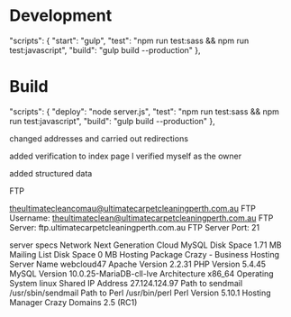 # Development
"scripts": {
  "start": "gulp",
  "test": "npm run test:sass && npm run test:javascript",
  "build": "gulp build --production"
},
# Build
"scripts": {
  "deploy": "node server.js",
  "test": "npm run test:sass && npm run test:javascript",
  "build": "gulp build --production"
},

changed addresses and carried out redirections

added verification to index page I verified myself as the owner
<meta name="google-site-verification" content="EnNKK1IStxTkAg26sbv21Ft1lMvAvbUG_21zwPlLl5Y" />

added structured data
<div itemscope itemtype="http://schema.org/LocalBusiness"

FTP

theultimatecleancomau@ultimatecarpetcleaningperth.com.au
FTP Username: theultimateclean@ultimatecarpetcleaningperth.com.au
FTP Server: ftp.ultimatecarpetcleaningperth.com.au
FTP Server Port: 21

server specs
Network	Next Generation Cloud
MySQL Disk Space	1.71 MB
Mailing List Disk Space	0 MB
Hosting Package	Crazy - Business Hosting
Server Name	webcloud47
Apache Version	2.2.31
PHP Version	5.4.45
MySQL Version	10.0.25-MariaDB-cll-lve
Architecture	x86_64
Operating System	linux
Shared IP Address	27.124.124.97
Path to sendmail	/usr/sbin/sendmail
Path to Perl	/usr/bin/perl
Perl Version	5.10.1
Hosting Manager	Crazy Domains 2.5 (RC1)
